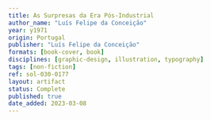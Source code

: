 ```yaml
---
title: As Surpresas da Era Pós-Industrial
author_name: "Luís Felipe da Conceição"
year: y1971
origin: Portugal
publisher: "Luís Felipe da Conceição"
formats: [book-cover, book]
disciplines: [graphic-design, illustration, typography]
tags: [non-fiction]
ref: sol-030-0177
layout: artifact
status: Complete
published: true
date_added: 2023-03-08
---
```

